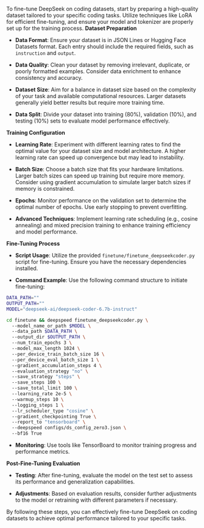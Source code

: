 

To fine-tune DeepSeek on coding datasets, start by preparing a high-quality dataset tailored to your specific coding tasks. Utilize techniques like LoRA for efficient fine-tuning, and ensure your model and tokenizer are properly set up for the training process. **Dataset Preparation**

- **Data Format**: Ensure your dataset is in JSON Lines or Hugging Face Datasets format. Each entry should include the required fields, such as `instruction` and `output`.
  
- **Data Quality**: Clean your dataset by removing irrelevant, duplicate, or poorly formatted examples. Consider data enrichment to enhance consistency and accuracy.

- **Dataset Size**: Aim for a balance in dataset size based on the complexity of your task and available computational resources. Larger datasets generally yield better results but require more training time.

- **Data Split**: Divide your dataset into training (80%), validation (10%), and testing (10%) sets to evaluate model performance effectively.

  
**Training Configuration**

- **Learning Rate**: Experiment with different learning rates to find the optimal value for your dataset size and model architecture. A higher learning rate can speed up convergence but may lead to instability.

- **Batch Size**: Choose a batch size that fits your hardware limitations. Larger batch sizes can speed up training but require more memory. Consider using gradient accumulation to simulate larger batch sizes if memory is constrained.

- **Epochs**: Monitor performance on the validation set to determine the optimal number of epochs. Use early stopping to prevent overfitting.

- **Advanced Techniques**: Implement learning rate scheduling (e.g., cosine annealing) and mixed precision training to enhance training efficiency and model performance.


**Fine-Tuning Process**

- **Script Usage**: Utilize the provided `finetune/finetune_deepseekcoder.py` script for fine-tuning. Ensure you have the necessary dependencies installed.

- **Command Example**: Use the following command structure to initiate fine-tuning:

```bash
DATA_PATH="" 
OUTPUT_PATH="" 
MODEL="deepseek-ai/deepseek-coder-6.7b-instruct" 

cd finetune && deepspeed finetune_deepseekcoder.py \ 
  --model_name_or_path $MODEL \ 
  --data_path $DATA_PATH \ 
  --output_dir $OUTPUT_PATH \ 
  --num_train_epochs 3 \ 
  --model_max_length 1024 \ 
  --per_device_train_batch_size 16 \ 
  --per_device_eval_batch_size 1 \ 
  --gradient_accumulation_steps 4 \ 
  --evaluation_strategy "no" \ 
  --save_strategy "steps" \ 
  --save_steps 100 \ 
  --save_total_limit 100 \ 
  --learning_rate 2e-5 \ 
  --warmup_steps 10 \ 
  --logging_steps 1 \ 
  --lr_scheduler_type "cosine" \ 
  --gradient_checkpointing True \ 
  --report_to "tensorboard" \ 
  --deepspeed configs/ds_config_zero3.json \ 
  --bf16 True 
```

- **Monitoring**: Use tools like TensorBoard to monitor training progress and performance metrics.


**Post-Fine-Tuning Evaluation**

- **Testing**: After fine-tuning, evaluate the model on the test set to assess its performance and generalization capabilities.

- **Adjustments**: Based on evaluation results, consider further adjustments to the model or retraining with different parameters if necessary. 

By following these steps, you can effectively fine-tune DeepSeek on coding datasets to achieve optimal performance tailored to your specific tasks.